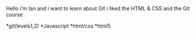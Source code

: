Hello i'm Ian and i want to learn about Git
i liked the HTML & CSS and the Git course 

*git(levels1,2)
*Javascript
*html/css
*html5